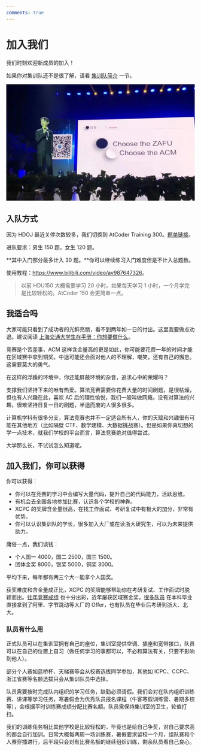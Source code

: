 ```yaml
---
comments: true
---
```


# 加入我们

我们时刻欢迎新成员的加入！

如果你对集训队还不是很了解，请看 [集训队简介](./introduction.md) 一节。

![img3](./img/img3.png)

## 入队方式

因为 HDOJ 最近关停次数较多，我们切换到 AtCoder Training 300。[题单链接](https://vjudge.net/article/3299)。

进队要求：男生 150 题，女生 120 题。

**其中入门部分最多计入 30 题。**你可以继续练习入门难度但是不计入总题数。

使用教程：<https://www.bilibili.com/video/av987647326>。

> 以前 HDU150 大概需要学习 20 小时。如果每天学习 1 小时，一个月学完是比较轻松的。AtCoder 150 会更简单一点。

## 我适合吗

大家可能只看到了成功者的光鲜亮丽，看不到两年如一日的付出。这里我要做点劝退。建议阅读 [上海交通大学生存手册：你想要做什么](https://survivesjtu.gitbook.io/survivesjtumanual/li-zhi-pian/ben-ke-si-nian-yao-zuo-shen-me)。

竞赛是个苦差事，ACM 这样含金量高的更是如此，你可能要花费一年的时间才能在区域赛中拿到铜奖。中途可能还会面对他人的不理解，嘲笑，还有自己的懈怠。这需要莫大的勇气。

在这样的浮躁的环境中，你还能屏蔽环境的杂音，追求心中的荣耀吗？

支撑我们坚持下来的唯有热爱。算法竞赛需要你花费大量的时间刷题，是很枯燥，但也有人兴趣在此，喜欢 AC 后的理性愉悦，我们一般叫做网瘾。没有对算法的兴趣，很难坚持日复一日的刷题，半途而废的人很多很多。

计算机学科有很多分支，算法竞赛也并不一定适合所有人，你的天赋和兴趣很有可能在其他地方（比如隔壁 CTF、数学建模、大数据挑战赛）。但是如果你真切想的学一点技术，就我们学校的平台而言，算法竞赛绝对值得尝试。

大学那么长，不试试怎么知道呢。

## 加入我们，你可以获得

你可以获得：

- 你可以在竞赛的学习中会编写大量代码，提升自己的代码能力，活跃思维。
- 有机会去全国各地参加比赛，认识各个学校的神犇。
- XCPC 的奖牌含金量很高，在找工作面试、考研复试中有极大的加分，非常有优势。
- 你可以认识集训队的学长，很多加入大厂或在读浙大研究生，可以为未来提供助力。

庸俗一点，我们谈钱：

- 个人国一 4000，国二 2500，国三 1500。
- 团体金奖 8000，银奖 5000，铜奖 3000。

平均下来，每年都有两三个大一能拿个人国奖。

获奖难度和含金量成正比，XCPC 的奖牌能够帮助你在考研复试、工作面试时脱颖而出。[往年竞赛成绩](./about/history.md) 也十分出彩，近年屡获区域赛金奖，[很多队员](./honor.md) 在本科毕业直接拿到了阿里、字节跳动等大厂的 Offer，也有队员在毕业后考研到浙大、北大。

### 队员有什么用

正式队员可以在集训室拥有自己的座位，集训室提供空调、插座和宽带接口，队员可以在自己的位置上自习（做任何学习的事都可以，不必和算法有关，只要不影响到他人）。

部分个人赛如蓝桥杯、天梯赛等会从校赛选拔同学参加，其他如 ICPC、CCPC、浙江省赛等名额选拔只会从集训队员中选择。

队员需要按时完成队内组织的学习任务，缺勤必须请假。我们会对在队内组织训练赛、讲课等学习任务，寒暑假会为优秀队员报名课程（牛客寒假训练营、暑期多校等），会根据平时训练赛成绩分配比赛名额。队员需保持集训室的卫生，轮值打扫。

我们的训练任务相比其他学校是比较轻松的，毕竟也是给自己争奖，对自己要求高的都会自行加训。日常大概每两周一场训练赛，暑假要求留校一个月，组队赛和个人赛穿插进行，后半段只会对有比赛名额的继续组织训练，剩余队员看自己良心。
